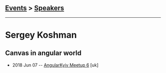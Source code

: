 ## [Events](../README.md) > [Speakers](../speakers.md)
---

# Sergey Koshman

## Canvas in angular world
- 2018 Jun 07 -- [AngularKyiv Meetup 6](https://www.youtube.com/watch?v=gIuzvwUZMMw) [uk]   
